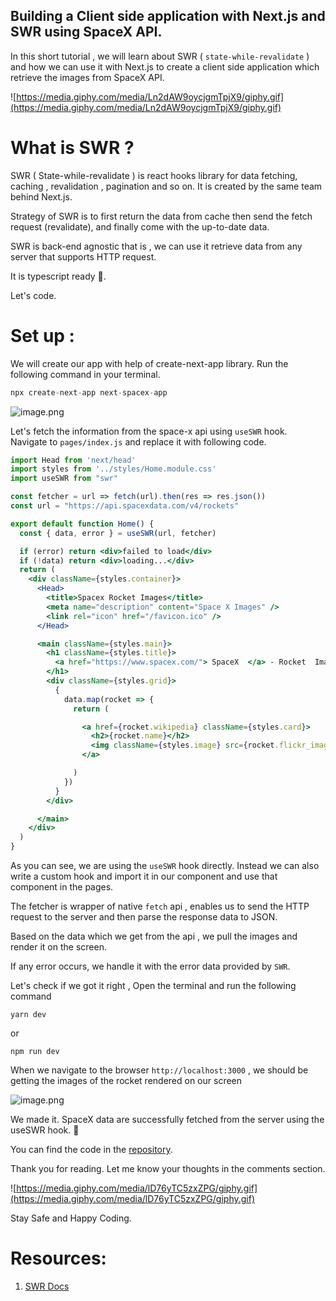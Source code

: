 ## Building a Client side application with Next.js and SWR using SpaceX API.

In this short tutorial , we will learn about SWR ( `state-while-revalidate` ) and how we can use it with Next.js to create a client side application which retrieve the images from SpaceX API. 


![https://media.giphy.com/media/Ln2dAW9oycjgmTpjX9/giphy.gif](https://media.giphy.com/media/Ln2dAW9oycjgmTpjX9/giphy.gif)

# **What is SWR ?**

SWR ( State-while-revalidate ) is react hooks library for data fetching, caching , revalidation , pagination and so on. It is created by the same team behind Next.js.  

Strategy of SWR is to  first return the data from cache then send the fetch request (revalidate), and finally come with the up-to-date data. 

SWR is back-end agnostic that is , we can use it retrieve data from any server that supports HTTP request. 

It is typescript ready 🎉. 

Let's  code.

# Set up :

We will create our app with help of create-next-app library. Run the following command in your terminal. 

```jsx
npx create-next-app next-spacex-app
```

![image.png](https://cdn.hashnode.com/res/hashnode/image/upload/v1627235287108/ewQfQzESVs.png)

Let's fetch the information from the space-x api using `useSWR` hook. Navigate to `pages/index.js` and replace it with following code. 

```jsx
import Head from 'next/head'
import styles from '../styles/Home.module.css'
import useSWR from "swr"

const fetcher = url => fetch(url).then(res => res.json())
const url = "https://api.spacexdata.com/v4/rockets"

export default function Home() {
  const { data, error } = useSWR(url, fetcher)

  if (error) return <div>failed to load</div>
  if (!data) return <div>loading...</div>
  return (
    <div className={styles.container}>
      <Head>
        <title>Spacex Rocket Images</title>
        <meta name="description" content="Space X Images" />
        <link rel="icon" href="/favicon.ico" />
      </Head>

      <main className={styles.main}>
        <h1 className={styles.title}>
          <a href="https://www.spacex.com/"> SpaceX  </a> - Rocket  Image Gallery
        </h1>
        <div className={styles.grid}>
          {
            data.map(rocket => {
              return (

                <a href={rocket.wikipedia} className={styles.card}>
                  <h2>{rocket.name}</h2>
                  <img className={styles.image} src={rocket.flickr_images[0]} alt={rocket.name} />
                </a>

              )
            })
          }
        </div>

      </main>
    </div>
  )
}
```

As you can see, we are using the `useSWR` hook directly. Instead we can also write a custom hook and import it in our component and use that component in the pages. 

The fetcher is wrapper of native `fetch` api , enables us to send the HTTP request to the server and then parse the response data to JSON.

Based on the data which we get from the api , we pull the images and render it on the screen. 

If any error occurs, we handle it with the error data provided by `SWR`.

Let's check if we got it right , Open the terminal and run the following command

```
yarn dev 

```
or

```
npm run dev

``` 


When we navigate to the browser  `http://localhost:3000` , we should be getting the images of the rocket rendered on our screen 


![image.png](https://cdn.hashnode.com/res/hashnode/image/upload/v1627237692262/-qkEpcQt2.png)
 
We made it. SpaceX data are successfully fetched from the server using the useSWR hook. 🎉

You can find the code in the [repository](https://github.com/skarthikeyan96/next-spacex-app). 

Thank you for reading. Let me know your thoughts in the comments section. 

![https://media.giphy.com/media/lD76yTC5zxZPG/giphy.gif](https://media.giphy.com/media/lD76yTC5zxZPG/giphy.gif)

Stay Safe and Happy Coding.


# Resources:

1. [SWR Docs](https://swr.vercel.app/)